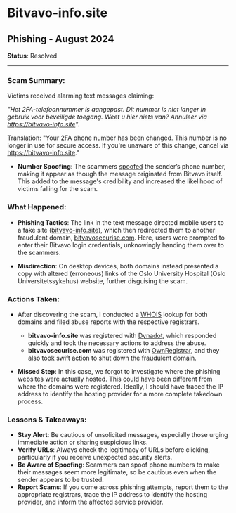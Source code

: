 # Bitvavo-info.site 
## Phishing - August 2024

**Status**: Resolved

---

### Scam Summary:
Victims received alarming text messages claiming: 

*"Het 2FA-telefoonnummer is aangepast. Dit nummer is niet langer in gebruik voor beveiligde toegang. Weet u hier niets van? Annuleer via https://bitvavo-info.site".* 

Translation: "Your 2FA phone number has been changed. This number is no longer in use for secure access. If you're unaware of this change, cancel via https://bitvavo-info.site."

- **Number Spoofing**: The scammers [spoofed](https://en.wikipedia.org/wiki/Caller_ID_spoofing) the sender’s phone number, making it appear as though the message originated from Bitvavo itself. This added to the message's credibility and increased the likelihood of victims falling for the scam.

### What Happened:
- **Phishing Tactics**: The link in the text message directed mobile users to a fake site ([bitvavo-info.site](https://bitvavo-info.site)), which then redirected them to another fraudulent domain, [bitvavosecurise.com](https://bitvavosecurise.com). Here, users were prompted to enter their Bitvavo login credentials, unknowingly handing them over to the scammers.
  
- **Misdirection**: On desktop devices, both domains instead presented a copy with altered (erroneous) links of the Oslo University Hospital (Oslo Universitetssykehus) website, further disguising the scam.

### Actions Taken:
- After discovering the scam, I conducted a [WHOIS](https://who.is) lookup for both domains and filed abuse reports with the respective registrars. 
  - **bitvavo-info.site** was registered with [Dynadot](https://www.dynadot.com/report-abuse), which responded quickly and took the necessary actions to address the abuse.
  - **bitvavosecurise.com** was registered with [OwnRegistrar](https://ownregistrar.com/abuse/), and they also took swift action to shut down the fraudulent domain.

- **Missed Step**: In this case, we forgot to investigate where the phishing websites were actually hosted. This could have been different from where the domains were registered. Ideally, I should have traced the IP address to identify the hosting provider for a more complete takedown process.

### Lessons & Takeaways:
- **Stay Alert**: Be cautious of unsolicited messages, especially those urging immediate action or sharing suspicious links. 
- **Verify URLs**: Always check the legitimacy of URLs before clicking, particularly if you receive unexpected security alerts.
- **Be Aware of Spoofing**: Scammers can spoof phone numbers to make their messages seem more legitimate, so be cautious even when the sender appears to be trusted.
- **Report Scams**: If you come across phishing attempts, report them to the appropriate registrars, trace the IP address to identify the hosting provider, and inform the affected service provider.
